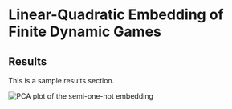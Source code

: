 # Linear-Quadratic Embedding of Finite Dynamic Games #
## Results ##
This is a sample results section.

![PCA plot of the semi-one-hot embedding](assets/images/PCA.png)
